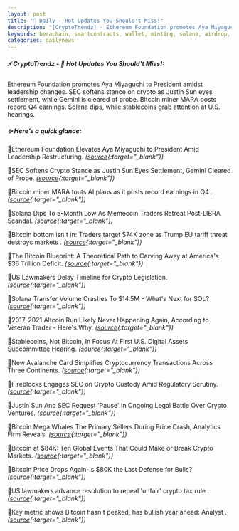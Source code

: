 ```yaml
---
layout: post
title: "🌅 Daily - Hot Updates You Should't Miss!"
description: "[CryptoTrendz] - Ethereum Foundation promotes Aya Miyaguchi to President amidst leadership changes. SEC softens stance on crypto as Justin Sun eyes settlement, while Gemini is cleared of probe. Bitcoin miner MARA posts record Q4 earnings. Solana dips, while stablecoins grab attention at U.S. hearings."
keywords: berachain, smartcontracts, wallet, minting, solana, airdrop, cryptotrendz, blockchain
categories: dailynews
---
```


##### ⚡ CryptoTrendz - 📌 *Hot Updates You Should't Miss!:*

Ethereum Foundation promotes Aya Miyaguchi to President amidst leadership changes. SEC softens stance on crypto as Justin Sun eyes settlement, while Gemini is cleared of probe. Bitcoin miner MARA posts record Q4 earnings. Solana dips, while stablecoins grab attention at U.S. hearings.

##### ✨ *Here’s a quick glance:*


🔹Ethereum Foundation Elevates Aya Miyaguchi to President Amid Leadership Restructuring. *([source](https://s.avyag.com/t9sn){:target="_blank"})*

🔹SEC Softens Crypto Stance as Justin Sun Eyes Settlement, Gemini Cleared of Probe. *([source](https://s.avyag.com/mnuu){:target="_blank"})*

🔹Bitcoin miner MARA touts AI plans as it posts record earnings in Q4 . *([source](https://s.avyag.com/9pjb){:target="_blank"})*

🔹Solana Dips To 5-Month Low As Memecoin Traders Retreat Post-LIBRA Scandal. *([source](https://s.avyag.com/votf){:target="_blank"})*

🔹Bitcoin bottom isn't in: Traders target $74K zone as Trump EU tariff threat destroys markets . *([source](https://s.avyag.com/925u){:target="_blank"})*

🔹The Bitcoin Blueprint: A Theoretical Path to Carving Away at America's $36 Trillion Deficit. *([source](https://s.avyag.com/jy3f){:target="_blank"})*

🔹US Lawmakers Delay Timeline for Crypto Legislation. *([source](https://s.avyag.com/z6lf){:target="_blank"})*

🔹Solana Transfer Volume Crashes To $14.5M - What's Next for SOL? *([source](https://s.avyag.com/qcol){:target="_blank"})*

🔹2017-2021 Altcoin Run Likely Never Happening Again, According to Veteran Trader - Here's Why. *([source](https://s.avyag.com/ldg2){:target="_blank"})*

🔹Stablecoins, Not Bitcoin, In Focus At First U.S. Digital Assets Subcommittee Hearing. *([source](https://s.avyag.com/6vsc){:target="_blank"})*

🔹New Avalanche Card Simplifies Cryptocurrency Transactions Across Three Continents. *([source](https://s.avyag.com/bwiv){:target="_blank"})*

🔹Fireblocks Engages SEC on Crypto Custody Amid Regulatory Scrutiny. *([source](https://s.avyag.com/518g){:target="_blank"})*

🔹Justin Sun And SEC Request 'Pause' In Ongoing Legal Battle Over Crypto Ventures. *([source](https://s.avyag.com/9e38){:target="_blank"})*

🔹Bitcoin Mega Whales The Primary Sellers During Price Crash, Analytics Firm Reveals. *([source](https://s.avyag.com/8tum){:target="_blank"})*

🔹Bitcoin at $84K: Ten Global Events That Could Make or Break Crypto Markets. *([source](https://s.avyag.com/eokv){:target="_blank"})*

🔹Bitcoin Price Drops Again-Is $80K the Last Defense for Bulls? *([source](https://s.avyag.com/h751){:target="_blank"})*

🔹US lawmakers advance resolution to repeal 'unfair' crypto tax rule . *([source](https://s.avyag.com/ylwh){:target="_blank"})*

🔹Key metric shows Bitcoin hasn't peaked, has bullish year ahead: Analyst . *([source](https://s.avyag.com/yl7d){:target="_blank"})*
